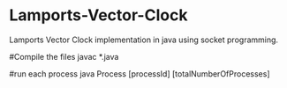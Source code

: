 # Lamports-Vector-Clock
Lamports Vector Clock implementation in java using socket programming.

#Compile the files javac *.java

#run each process java Process [processId] [totalNumberOfProcesses]
